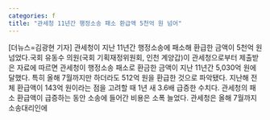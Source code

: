 ```yaml
---
categories: f
title: "관세청 11년간 행정소송 패소 환급액 5천억 원 넘어"
---
```

[더뉴스=김광현 기자] 관세청이 지난 11년간 행정소송에 패소해 환급한 금액이 5천억 원 넘었다.국회 유동수 의원(국회 기획재정위원회, 인천 계양갑)이 관세청으로부터 제출받은 자료에 따르면 관세청이 행정소송 패소로 환금한 금액이 지난 11년간 5,030억 원에 달했다. 특히 올해 7월까지만 하더라도 512억 원을 환급한 것으로 파악됐다. 지난해 전체 환급액이 143억 원이라는 점을 고려할 때 1년 새 3.6배 급증한 수치다. 관세청의 패소 환급액이 급증하는 동안 소송에 들어간 비용은 소폭 늘었다. 관세청은 올해 7월까지 소송대리인에